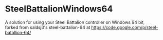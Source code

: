 # SteelBattalionWindows64
A solution for using your Steel Battalion controller on Windows 64 bit, forked from saldsj3's steel-battalion-64 at https://code.google.com/p/steel-batallion-64/
